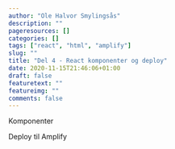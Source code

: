 ```yaml
---
author: "Ole Halvor Smylingsås"
description: ""
pageresources: []
categories: []
tags: ["react", "html", "amplify"]     
slug: ""
title: "Del 4 - React komponenter og deploy"
date: 2020-11-15T21:46:06+01:00
draft: false
featuretext: ""
featureimg: ""
comments: false
---
```


<!--more-->
Komponenter

<App>
    <Board>
        <Tile>


Deploy til Amplify